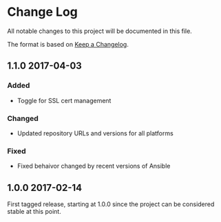 # Change Log
All notable changes to this project will be documented in this file.

The format is based on [Keep a Changelog](http://keepachangelog.com/).

## 1.1.0 2017-04-03
### Added
- Toggle for SSL cert management

### Changed
- Updated repository URLs and versions for all platforms

### Fixed
- Fixed behaivor changed by recent versions of Ansible

## 1.0.0 2017-02-14

First tagged release, starting at 1.0.0 since the project can be considered stable at this point.
